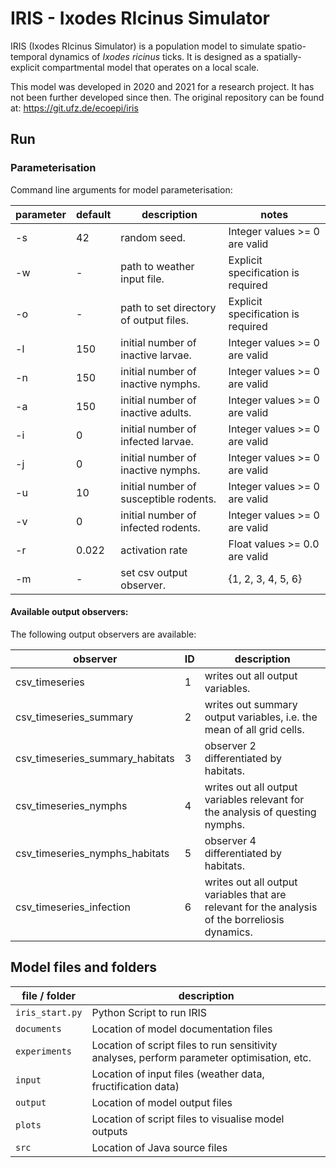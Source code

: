 # IRIS - Ixodes RIcinus Simulator 

IRIS (Ixodes RIcinus Simulator) is a population model to simulate spatio-temporal dynamics of *Ixodes ricinus* ticks. It is designed as a
spatially-explicit compartmental model that operates on a local scale.

This model was developed in 2020 and 2021 for a research project. It has not been further developed since then. The original repository can be found at: https://git.ufz.de/ecoepi/iris

## Run

### Parameterisation

Command line arguments for model parameterisation:

| parameter    | default     | description                            | notes                              |
|--------------|-------------|----------------------------------------|------------------------------------|
| -s           | 42          | random seed.                           | Integer values >= 0 are valid      |
| -w           | -           | path to weather input file.            | Explicit specification is required |
| -o           | -           | path to set directory of output files. | Explicit specification is required |
| -l           | 150         | initial number of inactive larvae.     | Integer values >= 0 are valid      |
| -n           | 150         | initial number of inactive nymphs.     | Integer values >= 0 are valid      |
| -a           | 150         | initial number of inactive adults.     | Integer values >= 0 are valid      |
| -i           | 0           | initial number of infected larvae.     | Integer values >= 0 are valid      |
| -j           | 0           | initial number of inactive nymphs.     | Integer values >= 0 are valid      |
| -u           | 10          | initial number of susceptible rodents. | Integer values >= 0 are valid      |
| -v           | 0           | initial number of infected rodents.    | Integer values >= 0 are valid      |
| -r           | 0.022       | activation rate                        | Float values >= 0.0 are valid      |
| -m           | -           | set csv output observer.               | {1, 2, 3, 4, 5, 6}                 |


#### Available output observers:

The following output observers are available: 

| observer                         | ID  | description                                          | 
|----------------------------------|-----|------------------------------------------------------|
| csv_timeseries                   | 1   | writes out all output variables.                     |
| csv_timeseries_summary           | 2   | writes out summary output variables, i.e. the mean of all grid cells. |
| csv_timeseries_summary_habitats  | 3   | observer 2 differentiated by habitats.               | 
| csv_timeseries_nymphs            | 4   | writes out all output variables relevant for the analysis of questing nymphs. | 
| csv_timeseries_nymphs_habitats   | 5   | observer 4 differentiated by habitats.               |
| csv_timeseries_infection         | 6   | writes out all output variables that are relevant for the analysis of the borreliosis dynamics. |

## Model files and folders

| file / folder        | description                                                                       |
|----------------------|-----------------------------------------------------------------------------------|
| `iris_start.py`      | Python Script to run IRIS                                                         |
| `documents`          | Location of model documentation files           |
| `experiments`        | Location of script files to run sensitivity analyses, perform parameter optimisation, etc.  |
| `input`              | Location of input files (weather data, fructification data)                       |
| `output`             | Location of model output files                                                    |
| `plots`              | Location of script files to visualise model outputs                               |
| `src`                | Location of Java source files                                                     |
